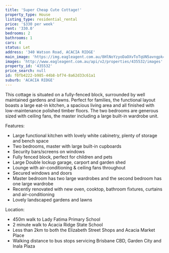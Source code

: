 ```yaml
---
title: 'Super Cheap Cute Cottage!'
property_type: House
listing_type: residential_rental
price: '$330 per week'
rent: '330.0'
bedrooms: 2
bathrooms: 1
cars: 4
status: Let
address: '340 Watson Road, ACACIA RIDGE'
main_image: 'https://img.eagleagent.com.au/8HlNoYzyoDaOXvToTqUN5avngpk=/1280x854/smart/https://s3-us-west-2.amazonaws.com/eagleagent-orig/images/6825318/424084942-image-M.jpg'
images: 'http://www.eagleagent.com.au/api/v2/properties/435532/images'
property_id: '435532'
price_search: null
id: f0fb4222-b985-44b8-bf74-8a62d33c61a1
suburb: 'ACACIA RIDGE'
---
```

This cottage is situated on a fully-fenced block, surrounded by well maintained gardens and lawns. Perfect for families, the functional layout boasts a large eat-in kitchen, a spacious living area and all finished with low-maintenance polished timber floors. The two bedrooms are generous sized with ceiling fans, the master including a large built-in wardrobe unit.

Features:

*  Large functional kitchen with lovely white cabinetry, plenty of storage and bench space
*  Two bedrooms, master with large built-in cupboards
*  Security bars/screens on windows
*  Fully fenced block, perfect for children and pets
*  Large Double lockup garage, carport and garden shed
*  Lounge with air-conditioning & ceiling fans throughout
*  Secured windows and doors
*  Master bedroom has two large wardrobes and the second bedroom has one large wardrobe
*  Recently renovated with new oven, cooktop, bathroom fixtures, curtains and air-conditioning
*  Lovely landscaped gardens and lawns

Location:

*  450m walk to Lady Fatima Primary School
*  2 minute walk to Acacia Ridge State School
*  Less than 2km to both the Elizabeth Street Shops and Acacia Market Place
*  Walking distance to bus stops servicing Brisbane CBD, Garden City and Inala Plaza